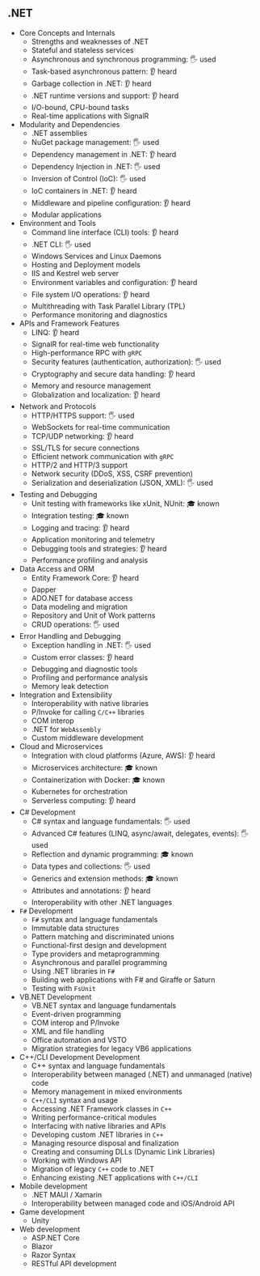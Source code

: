 ## .NET

- Core Concepts and Internals
  - Strengths and weaknesses of .NET
  - Stateful and stateless services
  - Asynchronous and synchronous programming: 🖐️ used
  - Task-based asynchronous pattern: 👂 heard
  - Garbage collection in .NET: 👂 heard
  - .NET runtime versions and support: 👂 heard
  - I/O-bound, CPU-bound tasks
  - Real-time applications with SignalR
- Modularity and Dependencies
  - .NET assemblies
  - NuGet package management: 🖐️ used
  - Dependency management in .NET: 👂 heard
  - Dependency Injection in .NET: 🖐️ used
  - Inversion of Control (IoC): 🖐️ used
  - IoC containers in .NET: 👂 heard
  - Middleware and pipeline configuration: 👂 heard
  - Modular applications
- Environment and Tools
  - Command line interface (CLI) tools: 👂 heard
  - .NET CLI: 🖐️ used
  - Windows Services and Linux Daemons
  - Hosting and Deployment models
  - IIS and Kestrel web server
  - Environment variables and configuration: 👂 heard
  - File system I/O operations: 👂 heard
  - Multithreading with Task Parallel Library (TPL)
  - Performance monitoring and diagnostics
- APIs and Framework Features
  - LINQ: 👂 heard
  - SignalR for real-time web functionality
  - High-performance RPC with `gRPC`
  - Security features (authentication, authorization): 🖐️ used
  - Cryptography and secure data handling: 👂 heard
  - Memory and resource management
  - Globalization and localization: 👂 heard
- Network and Protocols
  - HTTP/HTTPS support: 🖐️ used
  - WebSockets for real-time communication
  - TCP/UDP networking: 👂 heard
  - SSL/TLS for secure connections
  - Efficient network communication with `gRPC`
  - HTTP/2 and HTTP/3 support
  - Network security (DDoS, XSS, CSRF prevention)
  - Serialization and deserialization (JSON, XML): 🖐️ used
- Testing and Debugging
  - Unit testing with frameworks like xUnit, NUnit: 🎓 known
  - Integration testing: 🎓 known
  - Logging and tracing: 👂 heard
  - Application monitoring and telemetry
  - Debugging tools and strategies: 👂 heard
  - Performance profiling and analysis
- Data Access and ORM
  - Entity Framework Core: 👂 heard
  - Dapper
  - ADO.NET for database access
  - Data modeling and migration
  - Repository and Unit of Work patterns
  - CRUD operations: 🖐️ used
- Error Handling and Debugging
  - Exception handling in .NET: 🖐️ used
  - Custom error classes: 👂 heard
  - Debugging and diagnostic tools
  - Profiling and performance analysis
  - Memory leak detection
- Integration and Extensibility
  - Interoperability with native libraries
  - P/Invoke for calling `C/C++` libraries
  - COM interop
  - .NET for `WebAssembly`
  - Custom middleware development
- Cloud and Microservices
  - Integration with cloud platforms (Azure, AWS): 👂 heard
  - Microservices architecture: 🎓 known
  - Containerization with Docker: 🎓 known
  - Kubernetes for orchestration
  - Serverless computing: 👂 heard
- C# Development
  - C# syntax and language fundamentals: 🖐️ used
  - Advanced C# features (LINQ, async/await, delegates, events): 🖐️ used
  - Reflection and dynamic programming: 🎓 known
  - Data types and collections: 🖐️ used
  - Generics and extension methods: 🎓 known
  - Attributes and annotations: 👂 heard
  - Interoperability with other .NET languages
- `F#` Development
  - `F#` syntax and language fundamentals
  - Immutable data structures
  - Pattern matching and discriminated unions
  - Functional-first design and development
  - Type providers and metaprogramming
  - Asynchronous and parallel programming
  - Using .NET libraries in `F#`
  - Building web applications with F# and Giraffe or Saturn
  - Testing with `FsUnit`
- VB.NET Development
  - VB.NET syntax and language fundamentals
  - Event-driven programming
  - COM interop and P/Invoke
  - XML and file handling
  - Office automation and VSTO
  - Migration strategies for legacy VB6 applications
- C++/CLI Development Development
  - C++ syntax and language fundamentals
  - Interoperability between managed (.NET) and unmanaged (native) code
  - Memory management in mixed environments
  - `C++/CLI` syntax and usage
  - Accessing .NET Framework classes in `C++`
  - Writing performance-critical modules
  - Interfacing with native libraries and APIs
  - Developing custom .NET libraries in `C++`
  - Managing resource disposal and finalization
  - Creating and consuming DLLs (Dynamic Link Libraries)
  - Working with Windows API
  - Migration of legacy `C++` code to .NET
  - Enhancing existing .NET applications with `C++/CLI`
- Mobile development
  - .NET MAUI / Xamarin
  - Interoperability between managed code and iOS/Android API
- Game development
  - Unity
- Web development
  - ASP.NET Core
  - Blazor
  - Razor Syntax
  - RESTful API development

